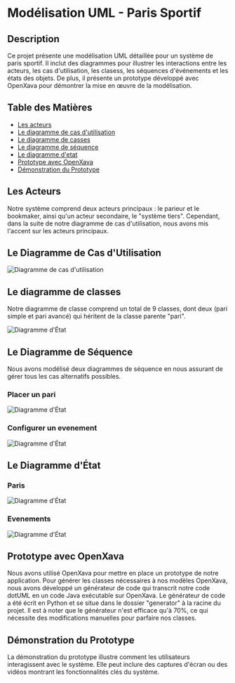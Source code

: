 # Modélisation UML - Paris Sportif

## Description
Ce projet présente une modélisation UML détaillée pour un système de paris sportif. Il inclut des diagrammes pour illustrer les interactions entre les acteurs, les cas d'utilisation, les clasess, les séquences d'événements et les états des objets. De plus, il présente un prototype développé avec OpenXava pour démontrer la mise en œuvre de la modélisation.

## Table des Matières
- [Les acteurs](#les-acteurs)
- [Le diagramme de cas d'utilisation](#le-diagramme-de-cas-dutilisation)
- [Le diagramme de casses](#le-diagramme-de-classes)
- [Le diagramme de séquence](#le-diagramme-de-séquence)
- [Le diagramme d'etat](#le-diagramme-détat)
- [Prototype avec OpenXava](#prototype-avec-openxava)
- [Démonstration du Prototype](#démonstration-du-prototype)

## Les Acteurs
Notre système comprend deux acteurs principaux : le parieur et le bookmaker, ainsi qu'un acteur secondaire, le "système tiers". Cependant, dans la suite de notre diagramme de cas d'utilisation, nous avons mis l'accent sur les acteurs principaux.

## Le Diagramme de Cas d'Utilisation

![Diagramme de cas d'utilisation](diagrams/usecase.png)

## Le diagramme de classes
Notre diagramme de classe comprend un total de 9 classes, dont deux (pari simple et pari avancé) qui héritent de la classe parente "pari".

![Diagramme d'État](diagrams/class.png)

## Le Diagramme de Séquence
Nous avons modélisé deux diagrammes de séquence en nous assurant de gérer tous les cas alternatifs possibles.

### Placer un pari
![Diagramme d'État](diagrams/sequence_pari.png)

### Configurer un evenement
![Diagramme d'État](diagrams/sequence_params.png)


## Le Diagramme d'État

### Paris
![Diagramme d'État](diagrams/state_pari.png)

### Evenements
![Diagramme d'État](diagrams/state_event.png)

## Prototype avec OpenXava
Nous avons utilisé OpenXava pour mettre en place un prototype de notre application. Pour générer les classes nécessaires à nos modèles OpenXava, nous avons développé un générateur de code qui transcrit notre code dotUML en un code Java exécutable sur OpenXava. Le générateur de code a été écrit en Python et se situe dans le dossier "generator" à la racine du projet. Il est à noter que le générateur n'est efficace qu'à 70%, ce qui nécessite des modifications manuelles pour parfaire nos classes.

## Démonstration du Prototype
La démonstration du prototype illustre comment les utilisateurs interagissent avec le système. Elle peut inclure des captures d'écran ou des vidéos montrant les fonctionnalités clés du système.
